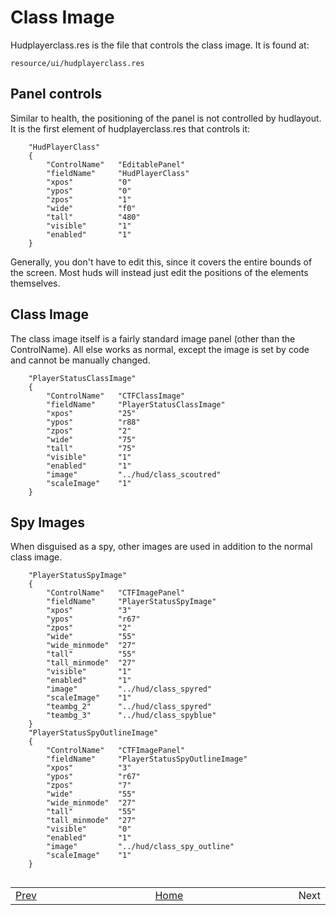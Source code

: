 # Class Image

Hudplayerclass.res is the file that controls the class image. It is found at:
```
resource/ui/hudplayerclass.res
```

## Panel controls

Similar to health, the positioning of the panel is not controlled by hudlayout. It is the first element of hudplayerclass.res that controls it:
```
	"HudPlayerClass"
	{
		"ControlName"	"EditablePanel"
		"fieldName"		"HudPlayerClass"
		"xpos"			"0"
		"ypos"			"0"
		"zpos"			"1"
		"wide"			"f0"
		"tall"			"480"
		"visible"		"1"
		"enabled"		"1"		
	}
```

Generally, you don't have to edit this, since it covers the entire bounds of the screen. Most huds will instead just edit the positions of the elements themselves.

## Class Image

The class image itself is a fairly standard image panel (other than the ControlName). All else works as normal, except the image is set by code and cannot be manually changed.

```
	"PlayerStatusClassImage"
	{
		"ControlName"	"CTFClassImage"
		"fieldName"		"PlayerStatusClassImage"
		"xpos"			"25"
		"ypos"			"r88"
		"zpos"			"2"
		"wide"			"75"
		"tall"			"75"
		"visible"		"1"
		"enabled"		"1"
		"image"			"../hud/class_scoutred"
		"scaleImage"	"1"	
	}
```

## Spy Images

When disguised as a spy, other images are used in addition to the normal class image.

```
	"PlayerStatusSpyImage"
	{
		"ControlName"	"CTFImagePanel"
		"fieldName"		"PlayerStatusSpyImage"
		"xpos"			"3"
		"ypos"			"r67"
		"zpos"			"2"
		"wide"			"55"
		"wide_minmode"	"27"
		"tall"			"55"
		"tall_minmode"	"27"
		"visible"		"1"
		"enabled"		"1"
		"image"			"../hud/class_spyred"
		"scaleImage"	"1"	
		"teambg_2"		"../hud/class_spyred"
		"teambg_3"		"../hud/class_spyblue"			
	}	
	"PlayerStatusSpyOutlineImage"
	{
		"ControlName"	"CTFImagePanel"
		"fieldName"		"PlayerStatusSpyOutlineImage"
		"xpos"			"3"
		"ypos"			"r67"
		"zpos"			"7"
		"wide"			"55"
		"wide_minmode"	"27"
		"tall"			"55"
		"tall_minmode"	"27"
		"visible"		"0"
		"enabled"		"1"
		"image"			"../hud/class_spy_outline"
		"scaleImage"	"1"	
	}
```

##
<table>
<tbody>
<tr>
<td width="49%"><a href="/0-TUTORIAL/10-Damage-Numbers.md">Prev</a></td>
<td width="50%"><a href="/README.md#readme">Home</a></td>
<td width="100%">Next</td>
</tr>
</tbody>
</table>